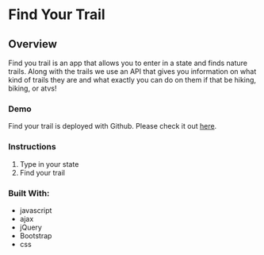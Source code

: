 # Find Your Trail

## **Overview**
Find you trail is an app that allows you to enter in a state and finds nature trails. Along with the trails we use an API that gives you information on what kind of trails they are and what exactly you can do on them if that be hiking, biking, or atvs!

### **Demo**
Find your trail is deployed with Github. Please check it out [here](https://byancad.github.io/Find_Your_Trail/).

### **Instructions**
  1. Type in your state
  2. Find your trail


### **Built With:**
- javascript
- ajax 
- jQuery
- Bootstrap
- css

